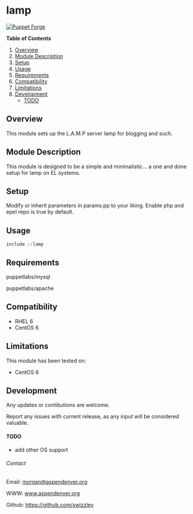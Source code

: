 # lamp #

[![Puppet Forge](https://img.shields.io/badge/puppetforge-v0.1.2-blue.svg)](https://forge.puppetlabs.com/swizzley88/lamp)

**Table of Contents**

1. [Overview](#overview)
2. [Module Description](#module-description)
3. [Setup](#setup)
4. [Usage](#usage)
5. [Requirements](#requirements)
6. [Compatibility](#compatibility)
7. [Limitations](#limitations)
8. [Development](#development)
    * [TODO](#todo)
    
## Overview ##

This module sets up the L.A.M.P server lamp for blogging and such.  

## Module Description ##

This module is designed to be a simple and minimalistic... a one and done setup for lamp on EL systems. 

## Setup ##

Modify or inherit parameters in params.pp to your liking. Enable php and epel repo is true by default. 

## Usage ##

```
include ::lamp
```

## Requirements ##

puppetlabs/mysql

puppetlabs/apache

## Compatibility ##

  * RHEL 6
  * CentOS 6

## Limitations ##

This module has been tested on:

  - CentOS 6

## Development ##

Any updates or contibutions are welcome.

Report any issues with current release, as any input will be considered valuable.


#### TODO ####

  * add other OS support
 
###### Contact ######

Email:  morgan@aspendenver.org

WWW:    www.aspendenver.org

Github: https://github.com/swizzley
